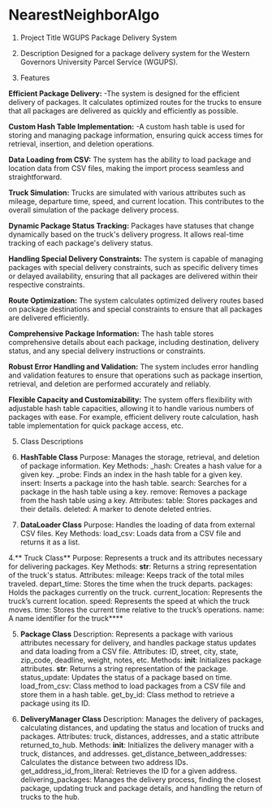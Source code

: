 # NearestNeighborAlgo
1. Project Title
WGUPS Package Delivery System
2. Description
Designed for a package delivery system for the Western Governors University Parcel Service (WGUPS).

3. Features

**Efficient Package Delivery:**
-The system is designed for the efficient delivery of packages. It calculates optimized routes for the trucks to ensure that all packages are delivered as quickly and efficiently as possible.

**Custom Hash Table Implementation:**
  -A custom hash table is used for storing and managing package information, ensuring quick access times for retrieval, insertion, and deletion operations.

**Data Loading from CSV:**
The system has the ability to load package and location data from CSV files, making the import process seamless and straightforward.

**Truck Simulation:**
Trucks are simulated with various attributes such as mileage, departure time, speed, and current location. This contributes to the overall simulation of the package delivery process.

**Dynamic Package Status Tracking:**
Packages have statuses that change dynamically based on the truck's delivery progress. It allows real-time tracking of each package's delivery status.

**Handling Special Delivery Constraints:**
The system is capable of managing packages with special delivery constraints, such as specific delivery times or delayed availability, ensuring that all packages are delivered within their respective constraints.

**Route Optimization:**
The system calculates optimized delivery routes based on package destinations and special constraints to ensure that all packages are delivered efficiently.

**Comprehensive Package Information:**
The hash table stores comprehensive details about each package, including destination, delivery status, and any special delivery instructions or constraints.

**Robust Error Handling and Validation:**
The system includes error handling and validation features to ensure that operations such as package insertion, retrieval, and deletion are performed accurately and reliably.

**Flexible Capacity and Customizability:**
The system offers flexibility with adjustable hash table capacities, allowing it to handle various numbers of packages with ease.
For example, efficient delivery route calculation, hash table implementation for quick package access, etc.

5. Class Descriptions

1. **HashTable Class**
Purpose: Manages the storage, retrieval, and deletion of package information.
Key Methods:
_hash: Creates a hash value for a given key.
_probe: Finds an index in the hash table for a given key.
insert: Inserts a package into the hash table.
search: Searches for a package in the hash table using a key.
remove: Removes a package from the hash table using a key.
Attributes:
table: Stores packages and their details.
deleted: A marker to denote deleted entries.

3. **DataLoader Class**
Purpose: Handles the loading of data from external CSV files.
Key Methods:
load_csv: Loads data from a CSV file and returns it as a list.

4.** Truck Class**
Purpose: Represents a truck and its attributes necessary for delivering packages.
Key Methods:
__str__: Returns a string representation of the truck's status.
Attributes:
mileage: Keeps track of the total miles traveled.
depart_time: Stores the time when the truck departs.
packages: Holds the packages currently on the truck.
current_location: Represents the truck’s current location.
speed: Represents the speed at which the truck moves.
time: Stores the current time relative to the truck’s operations.
name: A name identifier for the truck****

5. **Package Class**
Description: Represents a package with various attributes necessary for delivery, and handles package status updates and data loading from a CSV file.
Attributes:
ID, street, city, state, zip_code, deadline, weight, notes, etc.
Methods:
__init__: Initializes package attributes.
__str__: Returns a string representation of the package.
status_update: Updates the status of a package based on time.
load_from_csv: Class method to load packages from a CSV file and store them in a hash table.
get_by_id: Class method to retrieve a package using its ID.

6. **DeliveryManager Class**
Description: Manages the delivery of packages, calculating distances, and updating the status and location of trucks and packages.
Attributes:
truck, distances, addresses, and a static attribute returned_to_hub.
Methods:
__init__: Initializes the delivery manager with a truck, distances, and addresses.
get_distance_between_addresses: Calculates the distance between two address IDs.
get_address_id_from_literal: Retrieves the ID for a given address.
delivering_packages: Manages the delivery process, finding the closest package, updating truck and package details, and handling the return of trucks to the hub.


